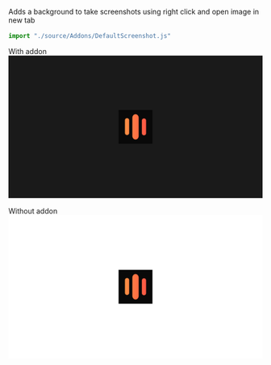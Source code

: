 Adds a background to take screenshots using right click and open image in new tab
```js
import "./source/Addons/DefaultScreenshot.js"
```

With addon ![Image](./img/ds.png)

Without addon ![Image](./img/dsw.png)